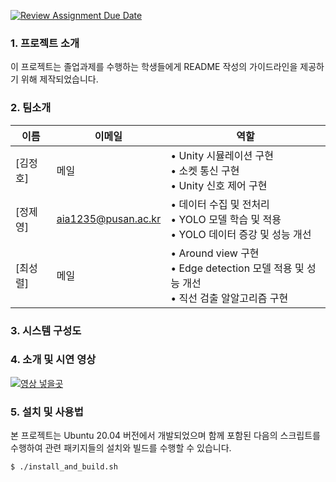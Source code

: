 [![Review Assignment Due Date](https://classroom.github.com/assets/deadline-readme-button-24ddc0f5d75046c5622901739e7c5dd533143b0c8e959d652212380cedb1ea36.svg)](https://classroom.github.com/a/fnZ3vxy8)

### 1. 프로젝트 소개

이 프로젝트는 졸업과제를 수행하는 학생들에게 README 작성의 가이드라인을 제공하기 위해 제작되었습니다.

### 2. 팀소개

|이름|이메일|역할|
|---|---|------|
|[김정호]|메일| • Unity 시뮬레이션 구현 </br> • 소켓 통신 구현 </br> • Unity 신호 제어 구현|
|[정제영]|aia1235@pusan.ac.kr| • 데이터 수집 및 전처리 </br> • YOLO 모델 학습 및 적용 </br> • YOLO 데이터 증강 및 성능 개선|
|[최성렬]|메일| • Around view 구현 </br> • Edge detection 모델 적용 및 성능 개선 </br> • 직선 검출 알알고리즘 구현|

### 3. 시스템 구성도



### 4. 소개 및 시연 영상

[![영상 넣을곳](https://img.youtube.com/vi/eXbTZrWUw1k/0.jpg)](https://www.youtube.com/watch?v=eXbTZrWUw1k)

### 5. 설치 및 사용법

본 프로젝트는 Ubuntu 20.04 버전에서 개발되었으며 함께 포함된 다음의 스크립트를 수행하여 
관련 패키지들의 설치와 빌드를 수행할 수 있습니다.
```
$ ./install_and_build.sh
```
